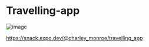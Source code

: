 # Travelling-app
![image](https://user-images.githubusercontent.com/70998909/167492944-546c4a18-2cac-4e94-8766-a6ed582a3538.png)

https://snack.expo.dev/@charley_monroe/travelling_app
